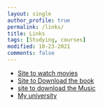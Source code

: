 ```yaml
---
layout: single
author_profile: true
permalink: /links/
title: Links
tags: [Studying, courses]
modified: 10-23-2021
comments: false
---
```



* [Site to watch movies](https://rubixfa.top)
* [Site to Download the book](https://ketabnak.com)
* [site to download the Music](https://www.jenabmusic.com)
* [My university](http://www.iust.ac.ir)

